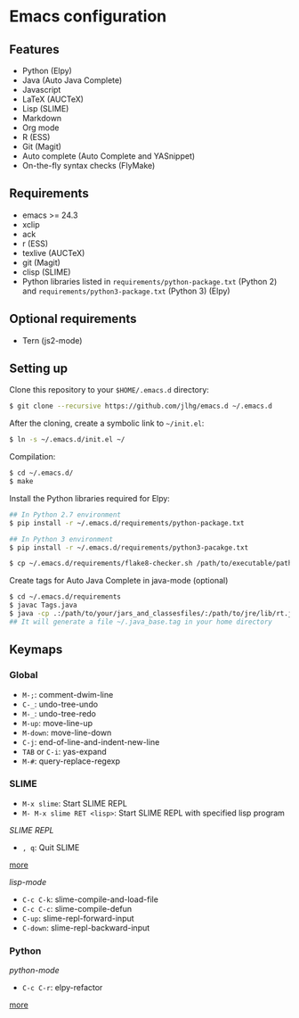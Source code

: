 # Emacs configuration

## Features

* Python (Elpy)
* Java (Auto Java Complete)
* Javascript
* LaTeX (AUCTeX)
* Lisp (SLIME)
* Markdown
* Org mode
* R (ESS)
* Git (Magit)
* Auto complete (Auto Complete and YASnippet)
* On-the-fly syntax checks (FlyMake)

## Requirements

* emacs >= 24.3
* xclip
* ack
* r (ESS)
* texlive (AUCTeX)
* git (Magit)
* clisp (SLIME)
* Python libraries listed in `requirements/python-package.txt` (Python 2)
and `requirements/python3-package.txt` (Python 3) (Elpy)

## Optional requirements

* Tern (js2-mode)

## Setting up

Clone this repository to your `$HOME/.emacs.d` directory:

```bash
$ git clone --recursive https://github.com/jlhg/emacs.d ~/.emacs.d
```

After the cloning, create a symbolic link to `~/init.el`:

```bash
$ ln -s ~/.emacs.d/init.el ~/
```

Compilation:

```bash
$ cd ~/.emacs.d/
$ make
```

Install the Python libraries required for Elpy:

```bash
## In Python 2.7 environment
$ pip install -r ~/.emacs.d/requirements/python-package.txt

## In Python 3 environment
$ pip install -r ~/.emacs.d/requirements/python3-pacakge.txt

$ cp ~/.emacs.d/requirements/flake8-checker.sh /path/to/executable/path
```

Create tags for Auto Java Complete in java-mode (optional)

```bash
$ cd ~/.emacs.d/requirements
$ javac Tags.java
$ java -cp .:/path/to/your/jars_and_classesfiles/:/path/to/jre/lib/rt.jar Tags
## It will generate a file ~/.java_base.tag in your home directory
```

## Keymaps

### Global

* `M-;`: comment-dwim-line
* `C-_`: undo-tree-undo
* `M-_`: undo-tree-redo
* `M-up`: move-line-up
* `M-down`: move-line-down
* `C-j`: end-of-line-and-indent-new-line
* `TAB` or `C-i`: yas-expand
* `M-#`: query-replace-regexp

### SLIME

* `M-x slime`: Start SLIME REPL
* `M- M-x slime RET <lisp>`: Start SLIME REPL with specified lisp program

*SLIME REPL*

* `, q`: Quit SLIME

[more](http://common-lisp.net/project/slime/doc/html/REPL.html#REPL)

*lisp-mode*

* `C-c C-k`: slime-compile-and-load-file
* `C-c C-c`: slime-compile-defun
* `C-up`: slime-repl-forward-input
* `C-down`: slime-repl-backward-input


### Python

*python-mode*

* `C-c C-r`: elpy-refactor

[more](https://github.com/jorgenschaefer/elpy/wiki/Keybindings)
